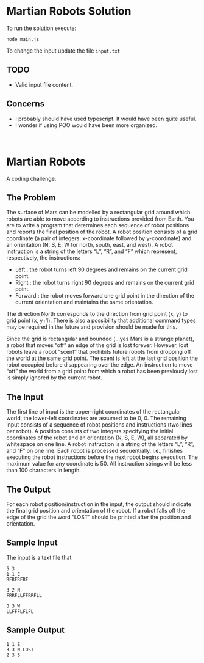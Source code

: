 # Martian Robots Solution

To run the solution execute:

```shell
node main.js
```

To change the input update the file `input.txt`

## TODO

- Valid input file content.

## Concerns

- I probably should have used typescript. It would have been quite useful.
- I wonder if using POO would have been more organized.

<br/>

# Martian Robots

A coding challenge.

## The Problem

The surface of Mars can be modelled by a rectangular grid around which robots are able to move according to instructions provided from Earth. You are to write a program that determines each sequence of robot positions and reports the final position of the robot.
A robot position consists of a grid coordinate (a pair of integers: x-coordinate followed by y-coordinate) and an orientation (N, S, E, W for north, south, east, and west).
A robot instruction is a string of the letters “L”, “R”, and “F” which represent, respectively, the instructions:

- Left : the robot turns left 90 degrees and remains on the current grid point.
- Right : the robot turns right 90 degrees and remains on the current grid point.
- Forward : the robot moves forward one grid point in the direction of the current
  orientation and maintains the same orientation.

The direction North corresponds to the direction from grid point (x, y) to grid point (x, y+1). There is also a possibility that additional command types may be required in the future and provision should be made for this.

Since the grid is rectangular and bounded (...yes Mars is a strange planet), a robot that moves “off” an edge of the grid is lost forever. However, lost robots leave a robot “scent” that prohibits future robots from dropping off the world at the same grid point. The scent is left at the last grid position the robot occupied before disappearing over the edge. An instruction to move “off” the world from a grid point from which a robot has been previously lost is simply ignored by the current robot.

## The Input

The first line of input is the upper-right coordinates of the rectangular world, the lower-left coordinates are assumed to be 0, 0.
The remaining input consists of a sequence of robot positions and instructions (two lines per robot). A position consists of two integers specifying the initial coordinates of the robot and an orientation (N, S, E, W), all separated by whitespace on one line. A robot instruction is a string of the letters “L”, “R”, and “F” on one line.
Each robot is processed sequentially, i.e., finishes executing the robot instructions before the next robot begins execution.
The maximum value for any coordinate is 50.
All instruction strings will be less than 100 characters in length.

## The Output

For each robot position/instruction in the input, the output should indicate the final grid position and orientation of the robot. If a robot falls off the edge of the grid the word “LOST” should be printed after the position and orientation.

## Sample Input

The input is a text file that

```
5 3
1 1 E
RFRFRFRF

3 2 N
FRRFLLFFRRFLL

0 3 W
LLFFFLFLFL
```

## Sample Output

```
1 1 E
3 3 N LOST
2 3 S
```
